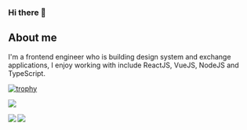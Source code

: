 ### Hi there 👋

## About me
I'm a frontend engineer who is building design system and exchange applications, I enjoy working with include ReactJS, VueJS, NodeJS and TypeScript.

[![trophy](https://github-profile-trophy.vercel.app/?username=romfrancois&title=Commit,Repositories,PullRequest)](https://github.com/ryo-ma/github-profile-trophy)

![](https://komarev.com/ghpvc/?username=SunnyCrypto)


<a href="https://github.com/anuraghazra/github-readme-stats">
  <img align="left" src="https://github-readme-stats.vercel.app/api?username=SunnyCrypto&count_private=true&show_icons=true" />
</a>
<a href="https://github.com/anuraghazra/convoychat">
  <img align="left" src="https://github-readme-stats.vercel.app/api/top-langs/?username=SunnyCrypto" />
</a>
